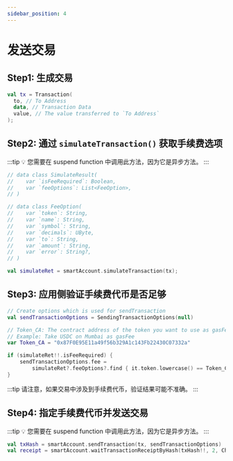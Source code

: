 ```yaml
---
sidebar_position: 4
---
```


# 发送交易

## Step1: 生成交易

```kotlin
val tx = Transaction(
  to, // To Address
  data, // Transaction Data
  value, // The value transferred to `To Address`
);
```

## Step2: 通过 `simulateTransaction()` 获取手续费选项

:::tip
💡 您需要在 suspend function 中调用此方法，因为它是异步方法。
:::

```kotlin
// data class SimulateResult(
//    var `isFeeRequired`: Boolean,
//    var `feeOptions`: List<FeeOption>,
// )

// data class FeeOption(
//    var `token`: String,
//    var `name`: String,
//    var `symbol`: String,
//    var `decimals`: UByte,
//    var `to`: String,
//    var `amount`: String,
//    var `error`: String?,
// )

val simulateRet = smartAccount.simulateTransaction(tx);
```

## Step3: 应用侧验证手续费代币是否足够

```kotlin
// Create options which is used for sendTransaction
val sendTransactionOptions = SendingTransactionOptions(null)

// Token_CA: The contract address of the token you want to use as gasFee
// Example: Take USDC on Mumbai as gasFee
var Token_CA = "0x87F0E95E11a49f56b329A1c143Fb22430C07332a" 

if (simulateRet!!.isFeeRequired) {
    sendTransactionOptions.fee =
        simulateRet?.feeOptions?.find { it.token.lowercase() == Token_CA.lowercase() }
}
```

:::tip
请注意，如果交易中涉及到手续费代币，验证结果可能不准确。
:::

## Step4: 指定手续费代币并发送交易

:::tip
💡 您需要在 suspend function 中调用此方法，因为它是异步方法。
:::

```kotlin
val txHash = smartAccount.sendTransaction(tx, sendTransactionOptions)
val receipt = smartAccount.waitTransactionReceiptByHash(txHash!!, 2, ChainID.ETHEREUM_MAINNET, 60);
```